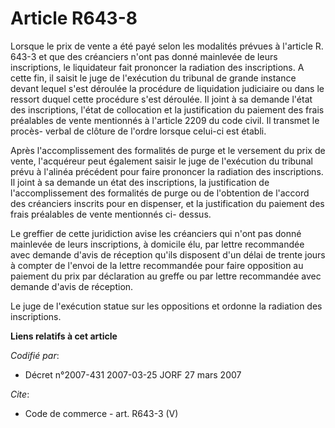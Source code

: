 # Article R643-8

Lorsque le prix de vente a été payé selon les modalités prévues à l'article R. 643-3 et que des créanciers n'ont pas donné
mainlevée de leurs inscriptions, le liquidateur fait prononcer la radiation des inscriptions. A cette fin, il saisit le juge
de l'exécution du tribunal de grande instance devant lequel s'est déroulée la procédure de liquidation judiciaire ou dans le
ressort duquel cette procédure s'est déroulée. Il joint à sa demande l'état des inscriptions, l'état de collocation et la
justification du paiement des frais préalables de vente mentionnés à l'article 2209 du code civil. Il transmet le procès-
verbal de clôture de l'ordre lorsque celui-ci est établi. 

Après l'accomplissement des formalités de purge et le versement du prix de vente, l'acquéreur peut également saisir le juge
de l'exécution du tribunal prévu à l'alinéa précédent pour faire prononcer la radiation des inscriptions. Il joint à sa
demande un état des inscriptions, la justification de l'accomplissement des formalités de purge ou de l'obtention de l'accord
des créanciers inscrits pour en dispenser, et la justification du paiement des frais préalables de vente mentionnés ci-
dessus. 

Le greffier de cette juridiction avise les créanciers qui n'ont pas donné mainlevée de leurs inscriptions, à domicile élu,
par lettre recommandée avec demande d'avis de réception qu'ils disposent d'un délai de trente jours à compter de l'envoi de
la lettre recommandée pour faire opposition au paiement du prix par déclaration au greffe ou par lettre recommandée avec
demande d'avis de réception. 

Le juge de l'exécution statue sur les oppositions et ordonne la radiation des inscriptions.

**Liens relatifs à cet article**

_Codifié par_:

  - Décret n°2007-431 2007-03-25 JORF 27 mars 2007

_Cite_:

  - Code de commerce - art. R643-3 (V)
